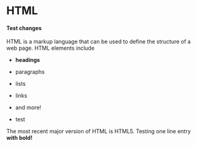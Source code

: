# HTML
#### Test changes
HTML is a markup language that can be used to define the structure of a web page. HTML elements include

* **headings**
* paragraphs
* lists
* links
* and more!

* test

The most recent major version of HTML is HTML5.
Testing one line entry **with bold!**